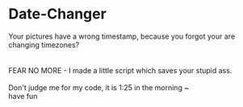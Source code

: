 # Date-Changer

Your pictures have a wrong timestamp, because you forgot your are changing timezones?<br>
<br>
<br>
FEAR NO MORE - I made a little script which saves your stupid ass.<br>
<br>
Don't judge me for my code, it is 1:25 in the morning ~<br>
have fun
